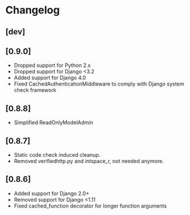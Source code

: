 # Changelog

## [dev]

## [0.9.0]
- Dropped support for Python 2.x
- Dropped support for Django <3.2
- Added support for Django 4.0
- Fixed CachedAuthenticationMiddleware to comply with Django system check framework

## [0.8.8]
- Simplified ReadOnlyModelAdmin

## [0.8.7]
- Static code check induced cleanup.
- Removed verifiedhttp.py and intspace_r, not needed anymore.


## [0.8.6]
- Added support for Django 2.0+
- Removed support for Django <1.11
- Fixed cached_function decorator for longer function arguments
